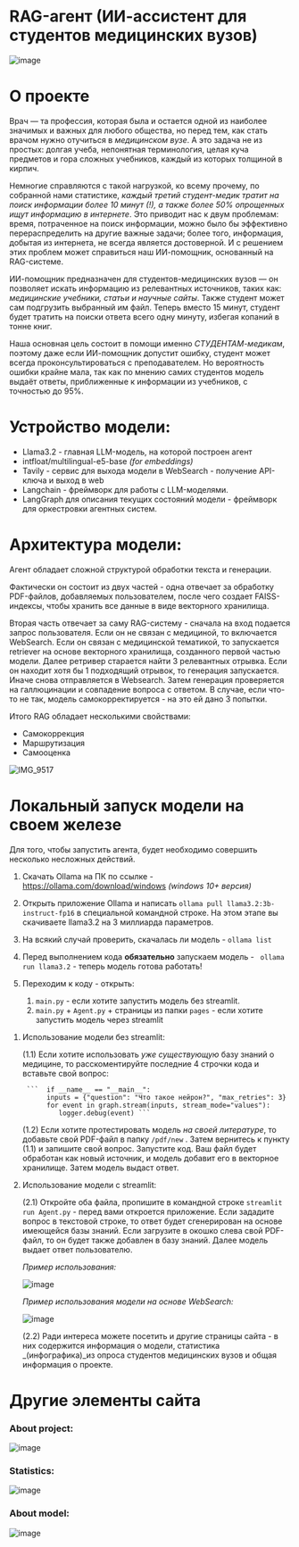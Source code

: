# RAG-агент (ИИ-ассистент для студентов медицинских вузов)

![image](https://github.com/user-attachments/assets/87d11156-b2fa-477f-974e-2073d2adcc54)



# О проекте

Врач — та профессия, которая была и остается одной из наиболее значимых и важных для любого общества, но перед тем, как стать врачом нужно отучиться в _медицинском вузе_. А это задача не из простых: долгая учеба, непонятная терминология, целая куча предметов и гора сложных учебников, каждый из которых толщиной в кирпич. 

Немногие справляются с такой нагрузкой, ко всему прочему, по собранной нами статистике, _каждый третий студент-медик тратит на поиск информации более 10 минут (!), а также более 50% опрощенных ищут информацию в интернете_. Это приводит нас к двум проблемам: время, потраченное на поиск информации, можно было бы эффективно перераспределить на другие важные задачи; более того, информация, добытая из интернета, не всегда является достоверной. И с решением этих проблем может справиться наш ИИ-помощник, основанный на RAG-системе.

ИИ-помощник предназначен для студентов-медицинских вузов — он позволяет искать информацию из релевантных источников, таких как: _медицинские учебники, статьи и научные сайты_. Также студент может сам подгрузить выбранный им файл. Теперь вместо 15 минут, студент будет тратить на поиски ответа всего одну минуту, избегая копаний в тонне книг. 

Наша основная цель состоит в помощи именно _СТУДЕНТАМ-медикам_, поэтому даже если ИИ-помощник допустит ошибку, студент может всегда проконсультироваться с преподавателем. Но вероятность ошибки крайне мала, так как по мнению самих студентов модель выдаёт ответы, приближенные к информации из учебников, с точностью до 95%.


# Устройство модели:

- Llama3.2 - главная LLM-модель, на которой построен агент
- intfloat/multilingual-e5-base _(for embeddings)_
- Tavily - сервис для выхода модели в WebSearch - получение API-ключа и выход в web
- Langchain - фреймворк для работы с LLM-моделями.
- LangGraph для описания текущих состояний модели - фреймворк для оркестровки агентных систем.


# Архитектура модели:
Агент обладает сложной структурой обработки текста и генерации.

Фактически он состоит из двух частей - одна отвечает за обработку PDF-файлов, добавляемых пользователем, после чего создает FAISS-индексы, чтобы хранить все данные в виде векторного хранилища.

Вторая часть отвечает за саму RAG-систему - сначала на вход подается запрос пользователя. Если он не связан с медициной, то включается WebSearch. Если он связан с медицинской тематикой, то запускается retriever на основе векторного хранилища, созданного первой частью модели. Далее ретривер старается найти 3 релевантных отрывка. Если он находит хотя бы 1 подходящий отрывок, то генерация запускается. Иначе снова отправляется в Websearch. Затем генерация проверяется на галлюцинации и совпадение вопроса с ответом. В случае, если что-то не так, модель самокорректируется - на это ей дано 3 попытки. 

Итого RAG обладает несколькими свойствами:
- Самокоррекция
- Маршрутизация
- Самооценка


![IMG_9517](https://github.com/user-attachments/assets/d508a5a2-ea56-468c-9bc0-a2ff18f948dd)


# Локальный запуск модели на своем железе

Для того, чтобы запустить агента, будет необходимо совершить несколько несложных действий. 

1. Скачать Ollama на ПК по ссылке - https://ollama.com/download/windows
_(windows 10+ версия)_
2. Открыть приложение Ollama и написать ```ollama pull llama3.2:3b-instruct-fp16``` в специальной командной строке. На этом этапе вы скачиваете llama3.2 на 3 миллиарда параметров.
3. На всякий случай проверить, скачалась ли модель - ```ollama list ```
4. Перед выполнением кода **обязательно** запускаем модель - ``` ollama run llama3.2``` - теперь модель готова работать!
5. Переходим к коду - открыть:
   
   1)  ``` main.py ```  - если хотите запустить модель без streamlit.
   2)  ``` main.py ``` + ``` Agent.py ``` + страницы из папки ```pages``` - если хотите запустить модель через streamlit
  
1) Использование модели без streamlit:
   
    (1.1)   Если хотите использовать _уже существующую_ базу знаний о медицине, то расскоментируйте последние 4 строчки кода и вставьте свой вопрос:
   
        ```  if __name__ == "__main__":
             inputs = {"question": "Что такое нейрон?", "max_retries": 3}
             for event in graph.stream(inputs, stream_mode="values"):
                logger.debug(event) ```
   
    (1.2)   Если хотите протестировать модель _на своей литературе_, то добавьте свой PDF-файл в папку ```/pdf/new``` . Затем вернитесь к пункту (1.1) и запишите свой вопрос. Запустите код. Ваш файл будет обработан как новый источник, и модель добавит его в векторное хранилище. Затем модель выдаст ответ.
 
2) Использование модели с streamlit:
    
     (2.1)   Откройте оба файла, пропишите в командной строке ``` streamlit run Agent.py ``` - перед вами откроется приложение. Если зададите вопрос в текстовой строке, то ответ будет сгенерирован на основе имеющейся базы знаний. Если загрузите в окошко слева свой PDF-файл, то он будет также добавлен в базу знаний. Далее модель выдает ответ пользователю.

   _Пример использования:_
   
   ![image](https://github.com/user-attachments/assets/a7d4cf9f-5059-4a2b-8086-a5ba7d0dfd57)

   _Пример использования модели на основе WebSearch:_
  
   ![image](https://github.com/user-attachments/assets/d4b07dc2-de01-4f36-a3dc-b4eb5504a546)


     (2.2)   Ради интереса можете посетить и другие страницы сайта - в них содержится информация о модели, статистика _(инфографика)_из опроса студентов медицинских вузов и общая информация о проекте.

# Другие элементы сайта
### About project:



![image](https://github.com/user-attachments/assets/2a093ecf-98c8-42a1-9ef8-297157842ea7)


### Statistics:



![image](https://github.com/user-attachments/assets/5e41186f-da0c-4d06-afbd-340e3671a9f7)


### About model:



![image](https://github.com/user-attachments/assets/15856f89-cc6e-4c94-be4f-961e7a757172)








